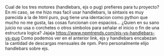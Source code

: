 Cual de los tres motores (handlebars, ejs o pug) prefieres para tu proyecto?
En mi caso, se me hizo mas facil usar handlebars, la sintaxis es muy parecida a la de html puro, pug tiene una identacion como python que mucho no me gusta, las cosas funcionan con espacios... ¿Quien en su sano juicio no usa o corchetes o otros simbolos para señalar el inicio o fin de una estructura logica? Jajaja
https://www.npmtrends.com/ejs-vs-handlebars-vs-pug
Como podemos ver en el anterior link, ejs y handlebars encabezan la cantidad de descargas mensuales de npm. Pero personalmente elijo handlebars sobre ejs.
